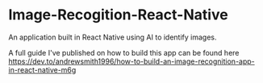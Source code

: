 # Image-Recogition-React-Native
An application built in React Native using AI to identify images.

A full guide I've published on how to build this app can be found here https://dev.to/andrewsmith1996/how-to-build-an-image-recognition-app-in-react-native-m6g
